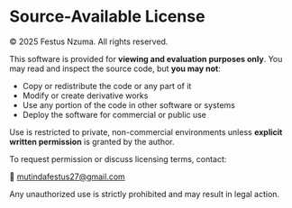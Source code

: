 # Source-Available License

© 2025 Festus Nzuma. All rights reserved.

This software is provided for **viewing and evaluation purposes only**. You may read and inspect the source code, but **you may not**:

- Copy or redistribute the code or any part of it
- Modify or create derivative works
- Use any portion of the code in other software or systems
- Deploy the software for commercial or public use

Use is restricted to private, non-commercial environments unless **explicit written permission** is granted by the author.

To request permission or discuss licensing terms, contact:

📧 mutindafestus27@gmail.com

Any unauthorized use is strictly prohibited and may result in legal action.
